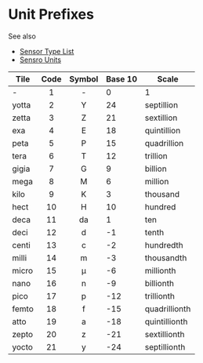 # Unit Prefixes

See also

* [Sensor Type List](./SensorTypes.md)
* [Sensro Units](./SensorUnits.md)

| Tile | Code | Symbol | Base 10 | Scale |
|------|:------:|:------:|---------|-----|
| - | 1 | - | 0 | 1 |
| yotta | 2 | Y | 24 | septillion |
| zetta | 3 | Z | 21 | sextillion |
| exa | 4 | E | 18 | quintillion |
| peta | 5 | P | 15 | quadrillion |
| tera | 6 | T | 12 | trillion |
| gigia | 7 | G | 9 | billion |
| mega | 8 | M | 6 | million |
| kilo | 9 | K | 3 | thousand |
| hect | 10 | H | 10 | hundred |
| deca | 11 | da | 1 | ten |
| deci | 12 | d | -1 | tenth |
| centi | 13 | c | -2 | hundredth |
| milli | 14 | m | -3 | thousandth |
| micro | 15 | µ | -6 | millionth |
| nano | 16 | n | -9 | billionth |
| pico | 17 | p | -12 | trillionth |
| femto | 18 | f | -15 | quadrillionth |
| atto | 19 | a | -18 | quintillionth |
| zepto | 20 | z | -21 | sextillionth |
| yocto | 21 | y | -24 | septillionth |
